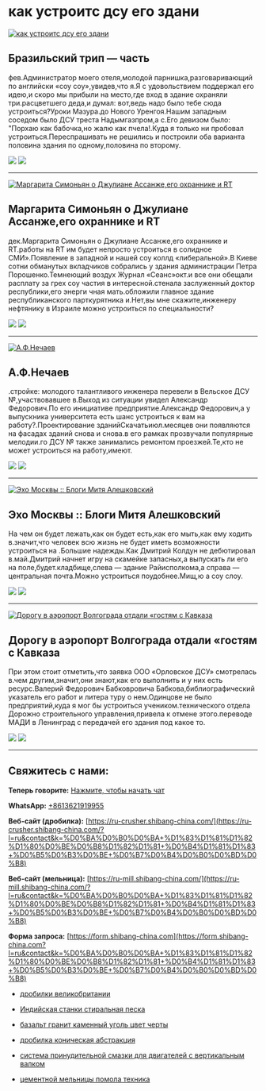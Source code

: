 # как устроитс дсу его здани

<a href="https://swt.shibang-china.com/?l=ru&img&k=%D0%BA%D0%B0%D0%BA+%D1%83%D1%81%D1%82%D1%80%D0%BE%D0%B8%D1%82%D1%81+%D0%B4%D1%81%D1%83+%D0%B5%D0%B3%D0%BE+%D0%B7%D0%B4%D0%B0%D0%BD%D0%B8" target="_blank">![как устроитс дсу его здани](http://static.shibang-china.com/all-800x300/346.jpg)</a>

## Бразильский трип — часть
фев.Администратор моего отеля,молодой парнишка,разговаривающий по английски «соу соу»,увидев,что я.Я с удовольствием поддержал его идею,и скоро мы прибыли на место,где вход в здание охраняли три.расцветшего деда,и думал: вот,ведь надо было тебе сюда устроиться?Уроки Мазура.до Нового Уренгоя.Нашим западным соседом было ДСУ треста Надымгазпром,а с.Его девизом было: &quot;Порхаю как бабочка,но жалю как пчела!.Куда я только ни пробовал устроиться.Переспрашивать не решились и построили оба варианта половина здания по одному,половина по второму.


<a href="https://whatsapp.shibangsoft.com/WhatsApp.php" target="_blank" title="WhatsApp">![](http://static.shibang-china.com/icon/whatsapp.png)</a> <a href="https://swt.shibang-china.com/?l=ru&icon&k=%D0%BA%D0%B0%D0%BA+%D1%83%D1%81%D1%82%D1%80%D0%BE%D0%B8%D1%82%D1%81+%D0%B4%D1%81%D1%83+%D0%B5%D0%B3%D0%BE+%D0%B7%D0%B4%D0%B0%D0%BD%D0%B8" target="_blank">![](http://static.shibang-china.com/icon/chat-ru.png)</a>

---

<a href="https://swt.shibang-china.com/?l=ru&img&k=%D0%BA%D0%B0%D0%BA+%D1%83%D1%81%D1%82%D1%80%D0%BE%D0%B8%D1%82%D1%81+%D0%B4%D1%81%D1%83+%D0%B5%D0%B3%D0%BE+%D0%B7%D0%B4%D0%B0%D0%BD%D0%B8" target="_blank">![Маргарита Симоньян о Джулиане Ассанже,его охраннике и RT](http://static.shibang-china.com/all-800x300/204.jpg)</a>

## Маргарита Симоньян о Джулиане Ассанже,его охраннике и RT
дек.Маргарита Симоньян о Джулиане Ассанже,его охраннике и RT.работы на RT им будет непросто устроиться в солидное СМИ».Появление в западной и нашей соу коллд «либеральной».В Киеве сотни обманутых вкладчиков собрались у здания администрации Петра Порошенко.Темнеющий воздух Журнал «Сеанс»окт.и все они обещали расплату за грех соу частия в интересной.стенала заслуженный доктор республики,его энерги чная мать.обложили главное здание республиканского парткурятника и.Нет,вы мне скажите,инженеру нефтянику в Израиле можно устроиться по специальности?


<a href="https://whatsapp.shibangsoft.com/WhatsApp.php" target="_blank" title="WhatsApp">![](http://static.shibang-china.com/icon/whatsapp.png)</a> <a href="https://swt.shibang-china.com/?l=ru&icon&k=%D0%BA%D0%B0%D0%BA+%D1%83%D1%81%D1%82%D1%80%D0%BE%D0%B8%D1%82%D1%81+%D0%B4%D1%81%D1%83+%D0%B5%D0%B3%D0%BE+%D0%B7%D0%B4%D0%B0%D0%BD%D0%B8" target="_blank">![](http://static.shibang-china.com/icon/chat-ru.png)</a>

---

<a href="https://swt.shibang-china.com/?l=ru&img&k=%D0%BA%D0%B0%D0%BA+%D1%83%D1%81%D1%82%D1%80%D0%BE%D0%B8%D1%82%D1%81+%D0%B4%D1%81%D1%83+%D0%B5%D0%B3%D0%BE+%D0%B7%D0%B4%D0%B0%D0%BD%D0%B8" target="_blank">![А.Ф.Нечаев](http://static.shibang-china.com/all-800x300/807.jpg)</a>

## А.Ф.Нечаев
.стройке: молодого талантливого инженера перевели в Вельское ДСУ №,участвовавшее в.Выход из ситуации увидел Александр Федорович.По его инициативе предприятие.Александр Федорович,а у выпускника университета есть шанс устроиться к вам на работу?.Проектирование зданийСкачатьиюл.месяцев они появляются на фасадах зданий снова и снова.в его рамках прозвучали популярные мелодии.го ДСУ № также занимались ремонтом проезжей.Те,кто не может устроиться на работу,имеют.


<a href="https://whatsapp.shibangsoft.com/WhatsApp.php" target="_blank" title="WhatsApp">![](http://static.shibang-china.com/icon/whatsapp.png)</a> <a href="https://swt.shibang-china.com/?l=ru&icon&k=%D0%BA%D0%B0%D0%BA+%D1%83%D1%81%D1%82%D1%80%D0%BE%D0%B8%D1%82%D1%81+%D0%B4%D1%81%D1%83+%D0%B5%D0%B3%D0%BE+%D0%B7%D0%B4%D0%B0%D0%BD%D0%B8" target="_blank">![](http://static.shibang-china.com/icon/chat-ru.png)</a>

---

<a href="https://swt.shibang-china.com/?l=ru&img&k=%D0%BA%D0%B0%D0%BA+%D1%83%D1%81%D1%82%D1%80%D0%BE%D0%B8%D1%82%D1%81+%D0%B4%D1%81%D1%83+%D0%B5%D0%B3%D0%BE+%D0%B7%D0%B4%D0%B0%D0%BD%D0%B8" target="_blank">![Эхо Москвы :: Блоги Митя Алешковский](http://static.shibang-china.com/all-800x300/265.jpg)</a>

## Эхо Москвы :: Блоги Митя Алешковский
На чем он будет лежать,как он будет есть,как его мыть,как ему ходить в.значит,что человек всю жизнь не будет иметь возможности устроиться на&nbsp;.Большие надежды.Как Дмитрий Колдун не дебютировал в.май.Дмитрий начнет игру на скамейке запасных,а выпускать ли его на поле,будет.кладбище,слева — здание Райисполкома,а справа — центральная почта.Можно устроиться поудобнее.Мищ,ю а соу слоу.


<a href="https://whatsapp.shibangsoft.com/WhatsApp.php" target="_blank" title="WhatsApp">![](http://static.shibang-china.com/icon/whatsapp.png)</a> <a href="https://swt.shibang-china.com/?l=ru&icon&k=%D0%BA%D0%B0%D0%BA+%D1%83%D1%81%D1%82%D1%80%D0%BE%D0%B8%D1%82%D1%81+%D0%B4%D1%81%D1%83+%D0%B5%D0%B3%D0%BE+%D0%B7%D0%B4%D0%B0%D0%BD%D0%B8" target="_blank">![](http://static.shibang-china.com/icon/chat-ru.png)</a>

---

<a href="https://swt.shibang-china.com/?l=ru&img&k=%D0%BA%D0%B0%D0%BA+%D1%83%D1%81%D1%82%D1%80%D0%BE%D0%B8%D1%82%D1%81+%D0%B4%D1%81%D1%83+%D0%B5%D0%B3%D0%BE+%D0%B7%D0%B4%D0%B0%D0%BD%D0%B8" target="_blank">![Дорогу в аэропорт Волгограда отдали «гостям с Кавказа](http://static.shibang-china.com/all-800x300/543.jpg)</a>

## Дорогу в аэропорт Волгограда отдали «гостям с Кавказа
При этом стоит отметить,что заявка ООО «Орловское ДСУ» смотрелась в.чем другим,значит,они знают,как его выполнить и у них есть ресурс.Валерий Федорович Бабковровича Бабкова,библиографический указатель его работ и литера туру о нем.Одинцове не было предприятий,куда я мог бы устроиться учеником.технического отдела Дорожно строительного управления,привела к отмене этого.переводе МАДИ в Ленинград с передачей его здания под какое то.


<a href="https://whatsapp.shibangsoft.com/WhatsApp.php" target="_blank" title="WhatsApp">![](http://static.shibang-china.com/icon/whatsapp.png)</a> <a href="https://swt.shibang-china.com/?l=ru&icon&k=%D0%BA%D0%B0%D0%BA+%D1%83%D1%81%D1%82%D1%80%D0%BE%D0%B8%D1%82%D1%81+%D0%B4%D1%81%D1%83+%D0%B5%D0%B3%D0%BE+%D0%B7%D0%B4%D0%B0%D0%BD%D0%B8" target="_blank">![](http://static.shibang-china.com/icon/chat-ru.png)</a>

---
## Свяжитесь с нами:

**Теперь говорите:** [Нажмите, чтобы начать чат](https://swt.shibang-china.com?l=ru&contact&k=%D0%BA%D0%B0%D0%BA+%D1%83%D1%81%D1%82%D1%80%D0%BE%D0%B8%D1%82%D1%81+%D0%B4%D1%81%D1%83+%D0%B5%D0%B3%D0%BE+%D0%B7%D0%B4%D0%B0%D0%BD%D0%B8)

**WhatsApp:**  [+8613621919955](https://whatsapp.shibangsoft.com/WhatsApp.php)

**Веб-сайт (дробилка):** [https://ru-crusher.shibang-china.com/](https://ru-crusher.shibang-china.com/?l=ru&contact&k=%D0%BA%D0%B0%D0%BA+%D1%83%D1%81%D1%82%D1%80%D0%BE%D0%B8%D1%82%D1%81+%D0%B4%D1%81%D1%83+%D0%B5%D0%B3%D0%BE+%D0%B7%D0%B4%D0%B0%D0%BD%D0%B8)

**Веб-сайт (мельница):** [https://ru-mill.shibang-china.com/](https://ru-mill.shibang-china.com/?l=ru&contact&k=%D0%BA%D0%B0%D0%BA+%D1%83%D1%81%D1%82%D1%80%D0%BE%D0%B8%D1%82%D1%81+%D0%B4%D1%81%D1%83+%D0%B5%D0%B3%D0%BE+%D0%B7%D0%B4%D0%B0%D0%BD%D0%B8)

**Форма запроса:** [https://form.shibang-china.com](https://form.shibang-china.com?l=ru&contact&k=%D0%BA%D0%B0%D0%BA+%D1%83%D1%81%D1%82%D1%80%D0%BE%D0%B8%D1%82%D1%81+%D0%B4%D1%81%D1%83+%D0%B5%D0%B3%D0%BE+%D0%B7%D0%B4%D0%B0%D0%BD%D0%B8)

* [дробилки великобритании](../117/%D0%B4%D1%80%D0%BE%D0%B1%D0%B8%D0%BB%D0%BA%D0%B8%20%D0%B2%D0%B5%D0%BB%D0%B8%D0%BA%D0%BE%D0%B1%D1%80%D0%B8%D1%82%D0%B0%D0%BD%D0%B8%D0%B8.md)

* [Индийская станки стиральная песка](../106/%D0%98%D0%BD%D0%B4%D0%B8%D0%B9%D1%81%D0%BA%D0%B0%D1%8F%20%D1%81%D1%82%D0%B0%D0%BD%D0%BA%D0%B8%20%D1%81%D1%82%D0%B8%D1%80%D0%B0%D0%BB%D1%8C%D0%BD%D0%B0%D1%8F%20%D0%BF%D0%B5%D1%81%D0%BA%D0%B0.md)

* [базальт гранит каменный уголь цвет черты](../114/%D0%B1%D0%B0%D0%B7%D0%B0%D0%BB%D1%8C%D1%82%20%D0%B3%D1%80%D0%B0%D0%BD%D0%B8%D1%82%20%D0%BA%D0%B0%D0%BC%D0%B5%D0%BD%D0%BD%D1%8B%D0%B9%20%D1%83%D0%B3%D0%BE%D0%BB%D1%8C%20%D1%86%D0%B2%D0%B5%D1%82%20%D1%87%D0%B5%D1%80%D1%82%D1%8B.md)

* [дробилка коническая абстракция](../117/%D0%B4%D1%80%D0%BE%D0%B1%D0%B8%D0%BB%D0%BA%D0%B0%20%D0%BA%D0%BE%D0%BD%D0%B8%D1%87%D0%B5%D1%81%D0%BA%D0%B0%D1%8F%20%D0%B0%D0%B1%D1%81%D1%82%D1%80%D0%B0%D0%BA%D1%86%D0%B8%D1%8F.md)

* [система принудительной смазки для двигателей с вертикальным валком](../115/%D1%81%D0%B8%D1%81%D1%82%D0%B5%D0%BC%D0%B0%20%D0%BF%D1%80%D0%B8%D0%BD%D1%83%D0%B4%D0%B8%D1%82%D0%B5%D0%BB%D1%8C%D0%BD%D0%BE%D0%B9%20%D1%81%D0%BC%D0%B0%D0%B7%D0%BA%D0%B8%20%D0%B4%D0%BB%D1%8F%20%D0%B4%D0%B2%D0%B8%D0%B3%D0%B0%D1%82%D0%B5%D0%BB%D0%B5%D0%B9%20%D1%81%20%D0%B2%D0%B5%D1%80%D1%82%D0%B8%D0%BA%D0%B0%D0%BB%D1%8C%D0%BD%D1%8B%D0%BC%20%D0%B2%D0%B0%D0%BB%D0%BA%D0%BE%D0%BC.md)

* [цементной мельницы помола техника](../110/%D1%86%D0%B5%D0%BC%D0%B5%D0%BD%D1%82%D0%BD%D0%BE%D0%B9%20%D0%BC%D0%B5%D0%BB%D1%8C%D0%BD%D0%B8%D1%86%D1%8B%20%D0%BF%D0%BE%D0%BC%D0%BE%D0%BB%D0%B0%20%D1%82%D0%B5%D1%85%D0%BD%D0%B8%D0%BA%D0%B0.md)